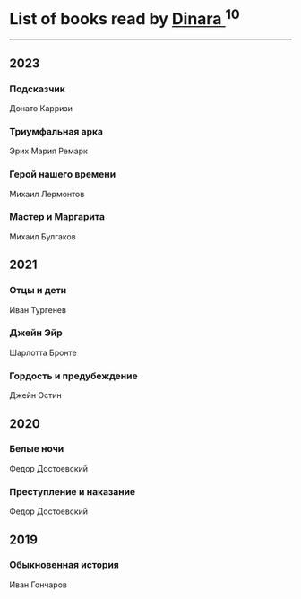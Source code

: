 # List of books read by [Dinara ](https://plus.google.com/u/0/107718177426132290975/)<sup>10</sup>
---

## 2023

### Подсказчик
Донато Карризи


### Триумфальная арка
Эрих Мария Ремарк


### Герой нашего времени
Михаил Лермонтов


### Мастер и Маргарита
Михаил Булгаков



## 2021

### Отцы и дети
Иван Тургенев


### Джейн Эйр
Шарлотта Бронте


### Гордость и предубеждение
Джейн Остин



## 2020

### Белые ночи
Федор Достоевский


### Преступление и наказание
Федор Достоевский



## 2019

### Обыкновенная история
Иван Гончаров



